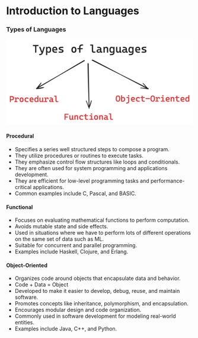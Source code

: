 # Introduction to Languages

### Types of Languages

![Visual represenatation of languages](../.assets/001/001.png)

#### Procedural

- Specifies a series well structured steps to compose a program.
- They utilize procedures or routines to execute tasks.
- They emphasize control flow structures like loops and conditionals.
- They are often used for system programming and applications development.
- They are efficient for low-level programming tasks and performance-critical applications.
- Common examples include C, Pascal, and BASIC.

#### Functional

- Focuses on evaluating mathematical functions to perform computation.
- Avoids mutable state and side effects.
- Used in situations where we have to perform lots of different operations on the same set of data such as ML.
- Suitable for concurrent and parallel programming.
- Examples include Haskell, Clojure, and Erlang.

#### Object-Oriented

- Organizes code around objects that encapsulate data and behavior.
- Code + Data = Object
- Developed to make it easier to develop, debug, reuse, and maintain software.
- Promotes concepts like inheritance, polymorphism, and encapsulation.
- Encourages modular design and code organization.
- Commonly used in software development for modeling real-world entities.
- Examples include Java, C++, and Python.

<br>
